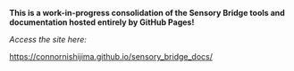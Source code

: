 **This is a work-in-progress consolidation of the Sensory Bridge tools and documentation hosted entirely by GitHub Pages!**

*Access the site here:*

https://connornishijima.github.io/sensory_bridge_docs/
